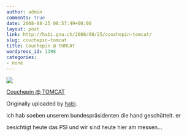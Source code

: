 ```yaml
---
author: admin
comments: true
date: 2008-08-25 08:57:49+00:00
layout: post
link: http://habi.gna.ch/2008/08/25/couchepin-tomcat/
slug: couchepin-tomcat
title: Couchepin @ TOMCAT
wordpress_id: 1398
categories:
- none
---
```



 [![](http://farm3.static.flickr.com/2387/2796013200_1472edf7dc_m.jpg)](http://www.flickr.com/photos/habi/2796013200/)
   

 
  [Couchepin @ TOMCAT](http://www.flickr.com/photos/habi/2796013200/)
    

  Originally uploaded by [habi](http://www.flickr.com/people/habi/).
 



ich hab soeben unserem bundespräsidenten die hand geschüttelt. er  

besichtigt heute das PSI  und wir sind heute hier am messen...
  

